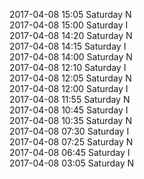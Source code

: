 2017-04-08 15:05 Saturday  N  
2017-04-08 15:00 Saturday  I  
2017-04-08 14:20 Saturday  N  
2017-04-08 14:15 Saturday  I  
2017-04-08 14:00 Saturday  N  
2017-04-08 12:10 Saturday  I  
2017-04-08 12:05 Saturday  N  
2017-04-08 12:00 Saturday  I  
2017-04-08 11:55 Saturday  N  
2017-04-08 10:45 Saturday  I  
2017-04-08 10:35 Saturday  N  
2017-04-08 07:30 Saturday  I  
2017-04-08 07:25 Saturday  N  
2017-04-08 06:45 Saturday  I  
2017-04-08 03:05 Saturday  N  
